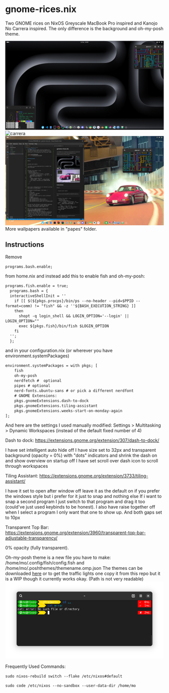 # gnome-rices.nix
Two GNOME rices on NixOS Greyscale MacBook Pro inspired and Kanojo No Carrera inspired. The only difference is the background and oh-my-posh theme.

![mbp](scrots/mbp.png)
![carrera](scrots/carrera.png)
![carrera2](scrots/carrera2.png)
More wallpapers available in "papes" folder.
## Instructions

Remove 

```
programs.bash.enable;
``` 
from home.nix and instead add this to enable fish and oh-my-posh:

```
programs.fish.enable = true;
  programs.bash = {
  interactiveShellInit = ''
    if [[ $(${pkgs.procps}/bin/ps --no-header --pid=$PPID --format=comm) != "fish" && -z ''${BASH_EXECUTION_STRING} ]]
    then
      shopt -q login_shell && LOGIN_OPTION='--login' || LOGIN_OPTION=""
      exec ${pkgs.fish}/bin/fish $LOGIN_OPTION
    fi
  '';
  };
``` 

and in your configuration.nix (or wherever you have environment.systemPackages) 
```
environment.systemPackages = with pkgs; [
    fish
    oh-my-posh
    nerdfetch #  optional
    pipes # optional
    nerd-fonts.ubuntu-sans # or pick a different nerdfont
    # GNOME Extensions:
    pkgs.gnomeExtensions.dash-to-dock
    pkgs.gnomeExtensions.tiling-assistant
    pkgs.gnomeExtensions.weeks-start-on-monday-again
];
```
And here are the settings I used manually modified:
Settings > Multitasking > Dynamic Workspaces (instead of the default fixed number of 4)

Dash to dock: https://extensions.gnome.org/extension/307/dash-to-dock/

I have set intelligent auto hide off
I have size set to 32px and transparent background (opacity = 0%) with "dots" indicators and shrink the dash on and show overview on startup off
I have set scroll over dash icon to scroll through workspaces

Tiling Assistant: https://extensions.gnome.org/extension/3733/tiling-assistant/

I have it set to open after window off leave it as the default on if you prefer the windows style but i prefer for it just to snap and nothing else If i want to snap a second program I just switch to that program and drag it too (could've just used keybinds to be honest). I also have raise together off when I select a program I only want that one to show up. And both gaps set to 10px

Transparent Top Bar: https://extensions.gnome.org/extension/3960/transparent-top-bar-adjustable-transparency/

0% opacity (fully transparent).


Oh-my-posh theme is a new file you have to make:
/home/mo/.config/fish/config.fish
and
/home/mo/.poshthemes/themename.omp.json
The themes can be downloaded [here](https://ohmyposh.dev/docs/themes) or to get the traffic lights one copy it from this repo but it is a WIP though it currently works okay. (Path is not very readable)
![omp](scrots/omp.png)

Frequently Used Commands:
```
sudo nixos-rebuild switch --flake /etc/nixos#default
```
```
sudo code /etc/nixos --no-sandbox --user-data-dir /home/mo
```


